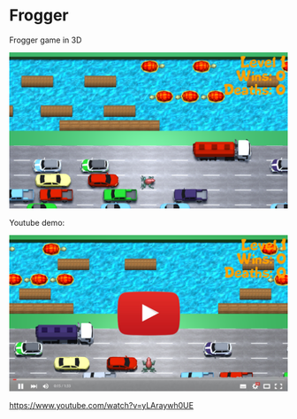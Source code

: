 # Frogger
Frogger game in 3D

![Frogger3D](ReadmeImages/Screenshot.png?raw=true "Frogger3D")

Youtube demo:


[![Foo](ReadmeImages/YTLink.png)](https://www.youtube.com/watch?v=yLAraywh0UE)


https://www.youtube.com/watch?v=yLAraywh0UE



